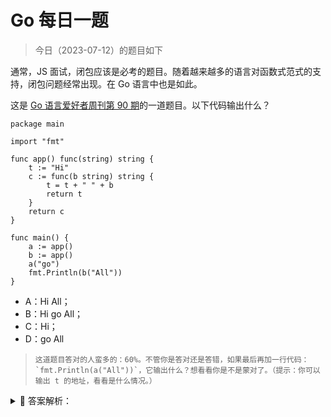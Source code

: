 # Go 每日一题

> 今日（2023-07-12）的题目如下

通常，JS 面试，闭包应该是必考的题目。随着越来越多的语言对函数式范式的支持，闭包问题经常出现。在 Go 语言中也是如此。

这是 [Go 语言爱好者周刊第 90 期](https://studygolang.com/topics/13470)的一道题目。以下代码输出什么？

```golang
package main

import "fmt"

func app() func(string) string {
	t := "Hi"
	c := func(b string) string {
		t = t + " " + b
		return t
	}
	return c
}

func main() {
	a := app()
	b := app()
	a("go")
	fmt.Println(b("All"))
}
```

- A：Hi All；
- B：Hi go All；
- C：Hi；
- D：go All

>     这道题目答对的人蛮多的：60%。不管你是答对还是答错，如果最后再加一行代码：`fmt.Println(a("All"))`，它输出什么？想看看你是不是蒙对了。（提示：你可以输出 t 的地址，看看是什么情况。）

<details>
<summary style="cursor: pointer">🔑 答案解析：</summary>
<div>

### 01 什么是闭包

维基百科对闭包的定义：

>     在计算机科学中，闭包（英语：Closure），又称词法闭包（Lexical Closure）或函数闭包（function closures），是在支持头等函数的编程语言中实现词法绑定的一种技术。闭包在实现上是一个结构体，它存储了一个函数（通常是其入口地址）和一个关联的环境（相当于一个符号查找表）。环境里是若干对符号和值的对应关系，它既要包括约束变量（该函数内部绑定的符号），也要包括自由变量（在函数外部定义但在函数内被引用），有些函数也可能没有自由变量。闭包跟函数最大的不同在于，当捕捉闭包的时候，它的自由变量会在捕捉时被确定，这样即便脱离了捕捉时的上下文，它也能照常运行。捕捉时对于值的处理可以是值拷贝，也可以是名称引用，这通常由语言设计者决定，也可能由用户自行指定（如 C++）。

关于（函数）闭包，有几个关键点：

- 函数是一等公民；
- 闭包所处环境，可以引用环境里的值；

问到什么是闭包时，网上一般这么回答的：

>     在支持函数是一等公民的语言中，一个函数的返回值是另一个函数，被返回的函数可以访问父函数内的变量，当这个被返回的函数在外部执行时，就产生了闭包。

所以，上面题目中，函数 app 的返回值是另一个函数，因此产生了闭包。

### 02 Go 中的闭包

Go 中的函数是一等公民，之前写过一篇文章：[函数是一等公民，这到底在说什么？](https://mp.weixin.qq.com/s/H3iuhkvQWonZbi7AzmokSA)

日常开发中，闭包是很常见的。举几个例子。

#### 标准库

在 net/http 包中的函数 ProxyURL，实现如下：

```golang
// ProxyURL returns a proxy function (for use in a Transport)
// that always returns the same URL.
func ProxyURL(fixedURL *url.URL) func(*Request) (*url.URL, error) {
	return func(*Request) (*url.URL, error) {
		return fixedURL, nil
	}
}
```

它的返回值是另一个函数，签名是：

```golang
func(*Request) (*url.URL, error)
```

在返回的函数中，引用了父函数（ProxyURL）的参数 fixedURL，因此这是闭包。

#### Web 中间件

在 Web 开发中，中间件一般都会使用闭包。比如 Echo 框架中的一个中间件：

```golang
// BasicAuthWithConfig returns an BasicAuth middleware with config.
// See `BasicAuth()`.
func BasicAuthWithConfig(config BasicAuthConfig) echo.MiddlewareFunc {
	// Defaults
	if config.Validator == nil {
		panic("echo: basic-auth middleware requires a validator function")
	}
  ...
	return func(next echo.HandlerFunc) echo.HandlerFunc {
		return func(c echo.Context) error {
			/// 省略很多代码
      ...
		}
	}
}
```

首先，echo.MiddlewareFunc 是一个函数：

```golang
type MiddlewareFunc func(HandlerFunc) HandlerFunc
```

而 echo.HandlerFunc 也是一个函数：

```golang
type HandlerFunc func(Context) error
```

所以，上面的函数嵌套了几层，是典型的闭包。

#### 这是闭包吗？

在 Go 中不支持函数嵌套定义，函数内嵌套函数，必须通过匿名函数的形式。匿名函数在 Go 中是很常见的，比如开启一个 goroutine，通常通过匿名函数。

现在有一个问题，以下代码是闭包吗？

```golang
package main

import (
    "fmt"
)

func main() {
    a := 5
    func() {
        fmt.Println("a =", a)
    }()
}
```

如果按照上面网上一般的回答，这不是闭包，因为并没有返回函数。但按照维基百科的定义，这个属于闭包。有没有其他证据呢？

在 Go 语言规范中，关于函数字面值（匿名函数）有这么一句话：

>     Function literals are closures: they may refer to variables defined in a surrounding function. Those variables are then shared between the surrounding function and the function literal, and they survive as long as they are accessible.

也就是说，函数字面值（匿名函数）是闭包，它们可以引用外层函数定义的变量。

此外，在官方 FAQ 中有这样的说明：

[What happens with closures running as goroutines?](https://docs.studygolang.com/doc/faq#closures_and_goroutines)

例子是：

```golang
func main() {
    done := make(chan bool)

    values := []string{"a", "b", "c"}
    for _, v := range values {
        go func() {
            fmt.Println(v)
            done <- true
        }()
    }

    // wait for all goroutines to complete before exiting
    for _ = range values {
        <-done
    }
}
```

这是 Go 中很常见的代码（很容易写错的），FAQ 称开启 goroutine 的那个匿名函数是一个闭包。

### 03 汇编看看实现

回到开始的题目，我们通过汇编看看，Go 闭包的实现，是不是按照维基百科说的，「闭包在实现上是一个结构体，它存储了一个函数（通常是其入口地址）和一个关联的环境（相当于一个符号查找表）」。

```bash
$ go tool compile -S main.go
```

看关键代码：

```asm
0x0000 00000 (main.go:5)	TEXT	"".app(SB), ABIInternal, $24-8
0x0000 00000 (main.go:5)	MOVQ	(TLS), CX
0x0009 00009 (main.go:5)	CMPQ	SP, 16(CX)
0x000d 00013 (main.go:5)	PCDATA	$0, $-2
0x000d 00013 (main.go:5)	JLS	96
0x000f 00015 (main.go:5)	PCDATA	$0, $-1
0x000f 00015 (main.go:5)	SUBQ	$24, SP
0x0013 00019 (main.go:5)	MOVQ	BP, 16(SP)
0x0018 00024 (main.go:5)	LEAQ	16(SP), BP
0x001d 00029 (main.go:5)	FUNCDATA	$0, gclocals·2a5305abe05176240e61b8620e19a815(SB)
0x001d 00029 (main.go:5)	FUNCDATA	$1, gclocals·33cdeccccebe80329f1fdbee7f5874cb(SB)
0x001d 00029 (main.go:7)	LEAQ	type.noalg.struct { F uintptr; "".t string }(SB), AX
0x0024 00036 (main.go:7)	MOVQ	AX, (SP)
0x0028 00040 (main.go:7)	PCDATA	$1, $0
0x0028 00040 (main.go:7)	CALL	runtime.newobject(SB)
0x002d 00045 (main.go:7)	MOVQ	8(SP), AX
0x0032 00050 (main.go:7)	LEAQ	"".app.func1(SB), CX
0x0039 00057 (main.go:7)	MOVQ	CX, (AX)
0x003c 00060 (main.go:7)	MOVQ	$2, 16(AX)
0x0044 00068 (main.go:7)	LEAQ	go.string."Hi"(SB), CX
0x004b 00075 (main.go:7)	MOVQ	CX, 8(AX)
0x004f 00079 (main.go:10)	MOVQ	AX, "".~r0+32(SP)
0x0054 00084 (main.go:10)	MOVQ	16(SP), BP
0x0059 00089 (main.go:10)	ADDQ	$24, SP
0x005d 00093 (main.go:10)	RET
0x005e 00094 (main.go:10)	NOP
```

其中 `LEAQ type.noalg.struct { F uintptr; "".t string }(SB), AX` 这行表明 Go 对闭包的实现和维基百科说的类似。

现在看看下面这种是不是这么实现的：

```golang
package main

import (
    "fmt"
)

func main() {
    a := 5
    func() {
        fmt.Println("a =", a)
    }()
}
```

看看汇编

```bash
$ go tool compile -S test.go
"".main.func1 STEXT size=215 args=0x8 locals=0x50 funcid=0x0
  0x0000 00000 (test.go:9)	TEXT	"".main.func1(SB), ABIInternal, $80-8
  0x0000 00000 (test.go:9)	MOVQ	(TLS), CX
  0x0009 00009 (test.go:9)	CMPQ	SP, 16(CX)
  0x000d 00013 (test.go:9)	PCDATA	$0, $-2
  0x000d 00013 (test.go:9)	JLS	205
  0x0013 00019 (test.go:9)	PCDATA	$0, $-1
  0x0013 00019 (test.go:9)	SUBQ	$80, SP
  0x0017 00023 (test.go:9)	MOVQ	BP, 72(SP)
  0x001c 00028 (test.go:9)	LEAQ	72(SP), BP
  0x0021 00033 (test.go:9)	FUNCDATA	$0, gclocals·69c1753bd5f81501d95132d08af04464(SB)
  0x0021 00033 (test.go:9)	FUNCDATA	$1, gclocals·9fb7f0986f647f17cb53dda1484e0f7a(SB)
  0x0021 00033 (test.go:10)	MOVQ	"".a+88(SP), AX
  0x0026 00038 (test.go:10)	MOVQ	AX, (SP)
  0x002a 00042 (test.go:10)	PCDATA	$1, $0
  0x002a 00042 (test.go:10)	CALL	runtime.convT64(SB)
  0x002f 00047 (test.go:10)	MOVQ	8(SP), AX
  0x0034 00052 (test.go:10)	MOVQ	AX, ""..autotmp_21+64(SP)
  0x0039 00057 (test.go:10)	LEAQ	type.[2]interface {}(SB), CX
  0x0040 00064 (test.go:10)	MOVQ	CX, (SP)
  0x0044 00068 (test.go:10)	PCDATA	$1, $1
  0x0044 00068 (test.go:10)	CALL	runtime.newobject(SB)
  0x0049 00073 (test.go:10)	MOVQ	8(SP), AX
  0x004e 00078 (test.go:10)	LEAQ	type.string(SB), CX
  0x0055 00085 (test.go:10)	MOVQ	CX, (AX)
  0x0058 00088 (test.go:10)	LEAQ	""..stmp_1(SB), CX
  0x005f 00095 (test.go:10)	MOVQ	CX, 8(AX)
  0x0063 00099 (test.go:10)	LEAQ	type.int(SB), CX
  0x006a 00106 (test.go:10)	MOVQ	CX, 16(AX)
  0x006e 00110 (test.go:10)	PCDATA	$0, $-2
  0x006e 00110 (test.go:10)	CMPL	runtime.writeBarrier(SB), $0
  0x0075 00117 (test.go:10)	JNE	189
  0x0077 00119 (test.go:10)	MOVQ	""..autotmp_21+64(SP), CX
  0x007c 00124 (test.go:10)	MOVQ	CX, 24(AX)
  0x0080 00128 (test.go:10)	PCDATA	$0, $-1
  0x0080 00128 (test.go:10)	PCDATA	$1, $-1
```

发现并没有这样的结构体，可见 Go 对这种情况做了特殊处理，因为它不是重复使用的匿名函数。

### 04 总结

通过以上的讲解，对闭包应该有了更清晰的认识。如果面试中再被问到闭包，你可以这么回答：

>     对闭包来说，函数在该语言中得是一等公民。一般来说，一个函数返回另外一个函数，这个被返回的函数可以引用外层函数的局部变量，这形成了一个闭包。通常，闭包通过一个结构体来实现，它存储一个函数和一个关联的上下文环境。但 Go 语言中，匿名函数就是一个闭包，它可以直接引用外部函数的局部变量，因为 Go 规范和 FAQ 都这么说了。

面试官会不会被你惊到：原来如此，后一种说法我之前没有注意过。

>     4 月 14 日更新：
>
> 来自[微信公众号](https://mp.weixin.qq.com/s/gfyW0pBIHsf2oYluQNbP8A)的读者 **gopher **留言：
>
>     noalg 代表不会生成 equal 和 hash 函数，因为闭包的 struct 是匿名的，不存在比较或者作为 key 的场景。
>
> F uintptr 更准确的说应该是 .F uintptr，编译器生成的符号大部分都是.开头的。
> "".t string 表示捕获了一个 string 类型的变量 t，而且是 by value 而不是 by reference，因为"We use value capturing for values <= 128 bytes that are never reassigned after capturing (effectively constant)."。
> 通过 (func)(\*struct) 的类型转换，即可通过 .F 找到对应的函数。
> 题外话：closure 通过 struct 实现只是为了 GC 更友好，另外匿名 struct 是为了不同的 package 共用 struct 的可能性。

答案解析来自：[https://polarisxu.studygolang.com/posts/go/action/go-closure/](https://polarisxu.studygolang.com/posts/go/action/go-closure/)

</div>
</details>
